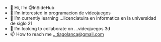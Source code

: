 - 👋 Hi, I’m @InSideHub
- 👀 I’m interested in programacion de videojuegos
- 🌱 I’m currently learning ...licenciatuira en informatica en la universidad de siglo 21
- 💞️ I’m looking to collaborate on ...videojuegos 3d
- 📫 How to reach me ...tiagolanca@gmail.com

<!---
InSideHub/InSideHub is a ✨ special ✨ repository because its `README.md` (this file) appears on your GitHub profile.
You can click the Preview link to take a look at your changes.
--->
